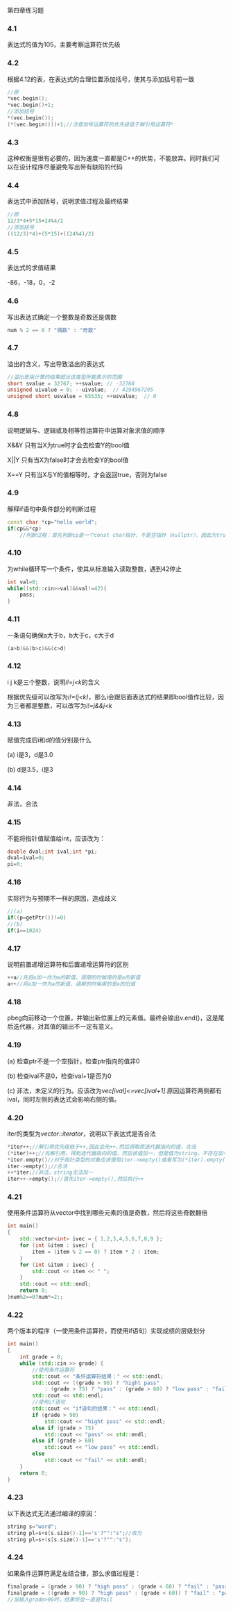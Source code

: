 第四章练习题

### 4.1

表达式的值为105，主要考察运算符优先级

### 4.2

根据4.12的表，在表达式的合理位置添加括号，使其与添加括号前一致

```c++
//原
*vec.begin();
*vec.begin()+1;
//添加括号
*(vec.begin());
(*(vec.begin()))+1;//注意加号运算符的优先级低于解引用运算符*
```

### 4.3

这种权衡是很有必要的，因为速度一直都是C++的优势，不能放弃。同时我们可以在设计程序尽量避免写出带有缺陷的代码

### 4.4

表达式中添加括号，说明求值过程及最终结果

```c++
//原
12/3*4+5*15+24%4/2
//添加括号
((12/3)*4)+(5*15)+((24%4)/2)
```

### 4.5

表达式的求值结果

-86，-18，0，-2

### 4.6

写出表达式确定一个整数是奇数还是偶数

```c++
num % 2 == 0 ? "偶数" : "奇数"
```

### 4.7

溢出的含义，写出导致溢出的表达式

```c++
//溢出是指计算的结果超出该类型所能表示的范围
short svalue = 32767; ++svalue; // -32768
unsigned uivalue = 0; --uivalue;  // 4294967295
unsigned short usvalue = 65535; ++usvalue;  // 0
```

### 4.8

说明逻辑与、逻辑或及相等性运算符中运算对象求值的顺序

X&&Y  只有当X为true时才会去检查Y的bool值

X||Y  只有当X为false时才会去检查Y的bool值

X==Y  只有当X与Y的值相等时，才会返回true，否则为false

### 4.9

解释if语句中条件部分的判断过程

```c++
const char *cp="hello world";
if(cp&&*cp)
    //判断过程：首先判断cp是一个const char指针，不是空指针（nullptr），因此为true；其次判断*cp，其值为"hello world"，是一个非零值，因此为true；所以true&&true->true
```

### 4.10

为while循环写一个条件，使其从标准输入读取整数，遇到42停止

```c++
int val=0;
while((std::cin>>val)&&val!=42){
	pass;
}
```

### 4.11

一条语句确保a大于b，b大于c，c大于d

```c++
(a>b)&&(b>c)&&(c>d)
```

### 4.12

i j k是三个整数，说明*i!=j<k*的含义

根据优先级可以改写为*i!=(j<k)*，那么i会跟后面表达式的结果即bool值作比较，因为三者都是整数，可以改写为*i!=j&&j<k*

### 4.13

赋值完成后i和d的值分别是什么

(a) i是3，d是3.0

(b) d是3.5，i是3

### 4.14

非法，合法

### 4.15

不能将指针值赋值给int，应该改为：

```c++
double dval;int ival;int *pi;
dval=ival=0;
pi=0;
```

### 4.16

实际行为与预期不一样的原因，造成歧义

```c++
//(a)
if((p=getPtr())!=0)
//(b)
if(i==1024)
```

### 4.17

说明前置递增运算符和后置递增运算符的区别

```c++
++a//先将a加一作为a的新值，调用的时候用的是a的新值
a++//将a加一作为a的新值，调用的时候用的是a的旧值
```

### 4.18

pbeg向前移动一个位置，并输出新位置上的元素值。最终会输出v.end()，这是尾后迭代器，对其值的输出不一定有意义。

### 4.19

(a) 检查ptr不是一个空指针，检查ptr指向的值非0

(b) 检查ival不是0，检查ival+1是否为0

(c) 非法，未定义的行为。应该改为*vec[ival]<=vec[ival+1]*.原因运算符两侧都有ival，同时左侧的表达式会影响右侧的值。

### 4.20

iter的类型为*vector<string>::iterator*，说明以下表达式是否合法

```c++
*iter++;//解引用优先级低于++,因此会先++,然后调取原迭代器指向的值，合法
(*iter)++;//先解引用，得到迭代器指向的值，然后该值加一，但是值为string，不存在加一，非法
*iter.empty()//对于指针类型的对象应该使用iter->empty()或者写为(*iter).empty(),非法
iter->empty();//合法
++*iter;//非法，string无法加一
iter++->empty();//首先iter->empty(),然后执行++
```

### 4.21

使用条件运算符从vector<int>中找到哪些元素的值是奇数，然后将这些奇数翻倍

```c++
int main()
{
	std::vector<int> ivec = { 1,2,3,4,5,6,7,8,9 };
	for (int &item : ivec) {
		item = (item % 2 == 0) ? item * 2 : item;
	}
	for (int &item : ivec) {
		std::cout << item << " ";
	}
	std::cout << std::endl;
	return 0;
}num%2==0?num*=2:;
```

### 4.22

两个版本的程序（一使用条件运算符，而使用if语句）实现成绩的层级划分

```c++
int main()
{
	int grade = 0;
	while (std::cin >> grade) {
		//使用条件运算符
		std::cout << "条件运算符结果：" << std::endl;
		std::cout << ((grade > 90) ? "hight pass"
			: (grade > 75) ? "pass" : (grade > 60) ? "low pass" : "fail");
		std::cout << std::endl;
		//使用if语句
		std::cout << "if语句的结果：" << std::endl;
		if (grade > 90)
			std::cout << "hight pass" << std::endl;
		else if (grade > 75)
			std::cout << "pass" << std::endl;
		else if (grade > 60)
			std::cout << "low pass" << std::endl;
		else
			std::cout << "fail" << std::endl;
	}
	return 0;
}
```

### 4.23

以下表达式无法通过编译的原因：

```c++
string s="word";
string pl=s+s[s.size()-1]=='s'?"":"s";//改为
string pl=s+(s[s.size()-1]=='s'?"":"s");
```

### 4.24

如果条件运算符满足左结合律，那么求值过程是：

```c++
finalgrade = (grade > 90) ? "high pass" : (grade < 60) ? "fail" : "pass";//源程序，当满足左结合律时类似于：
finalgrade = ((grade > 90) ? "high pass" : (grade < 60)) ? "fail" : "pass";//注意括号的位置
//当输入grade>90时，结果将会一直是fail
```

